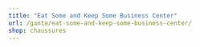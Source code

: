 ```yaml
---
title: "Eat Some and Keep Some Business Center"
url: /ganta/eat-some-and-keep-some-business-center/
shop: chaussures
---
```

